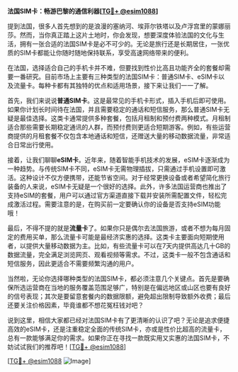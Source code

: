 **法国SIM卡：畅游巴黎的通信利器[[TG💪+ @esim1088](https://t.me/s/esim1088)]**

提到法国，很多人首先想到的是浪漫的塞纳河、埃菲尔铁塔以及卢浮宫里的蒙娜丽莎。然而，当你真正踏上这片土地时，你会发现，想要深度体验法国的文化与生活，拥有一张合适的法国SIM卡是必不可少的。无论是旅行还是长期居住，一张优质的SIM卡都能让你随时随地保持联系，享受高速网络带来的便利。

在法国，选择适合自己的手机卡并不难，但要找到性价比高且功能齐全的套餐却需要一番研究。目前市场上主要有三种类型的法国SIM卡：普通SIM卡、eSIM卡以及流量卡。每种卡都有其独特的优点和适用场景，接下来让我们一一了解。

首先，我们来说说**普通SIM卡**。这是最常见的手机卡形式，插入手机后即可使用。如果你计划长时间待在法国，并且需要稳定的通话和短信服务，那么普通SIM卡无疑是最佳选择。这类卡通常提供多种套餐，包括月租制和预付费两种模式。月租制适合那些需要长期稳定通讯的人群，而预付费则更适合短期游客。例如，有些运营商提供的月租套餐不仅包含本地通话和短信，还赠送大量的移动数据流量，非常适合日常出行使用。

接着，让我们聊聊**eSIM卡**。近年来，随着智能手机技术的发展，eSIM卡逐渐成为一种趋势。与传统SIM卡不同，eSIM卡无需物理插拔，只需通过手机设置即可激活。这种设计不仅方便携带，还能节省空间。对于经常更换设备或者希望简化旅行装备的人来说，eSIM卡无疑是一个很好的选择。此外，许多法国运营商也推出了支持eSIM的套餐，用户可以通过官方渠道直接下载并安装所需配置文件，轻松完成激活过程。需要注意的是，在购买前一定要确认你的设备是否支持eSIM功能哦！

最后，不得不提的就是**流量卡**了。如果你只是偶尔去法国旅游，或者不想为每月固定的费用买单，那么流量卡可能是最经济实惠的选择。这类卡主要面向短期使用者，以提供大量移动数据为主。比如，有些流量卡可以在7天内提供高达几十GB的数据流量，完全满足浏览网页、观看视频等需求。不过，这类卡一般不包含通话和短信服务，因此更适合不需要频繁沟通的用户。

当然啦，无论你选择哪种类型的法国SIM卡，都必须注意几个关键点。首先是要确保所选运营商在当地的服务覆盖范围足够广，特别是在偏远地区或山区也要有良好的信号表现；其次是要留意套餐内的数据限额，避免超出限制导致额外收费；最后还要关注价格因素，毕竟谁都不想花冤枉钱对吧？

说到这里，相信大家都已经对法国SIM卡有了更清晰的认识了吧？无论是追求便捷高效的eSIM卡，还是注重稳定全面的传统SIM卡，亦或是性价比超高的流量卡，总有一款能够满足你的需求。如果你正在寻找一款既实用又实惠的法国SIM卡，不妨试试我们的推荐吧！[[TG💪+ @esim1088](https://t.me/s/esim1088)]

[[TG💪+ @esim1088](https://t.me/s/esim1088) ![Image](https://i.postimg.cc/4NQfJmqS/Snipaste-2025-05-13-00-14-12.png)]